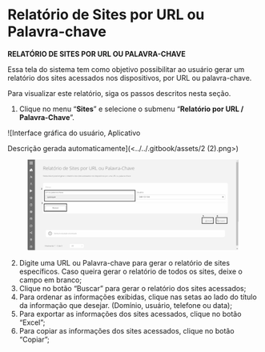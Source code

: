 # Relatório de Sites por URL ou Palavra-chave

**RELATÓRIO DE SITES POR URL OU PALAVRA-CHAVE**

Essa tela do sistema tem como objetivo possibilitar ao usuário gerar um relatório dos sites acessados nos dispositivos, por URL ou palavra-chave.

Para visualizar este relatório, siga os passos descritos nesta seção.

1. Clique no menu “**Sites**” e selecione o submenu “**Relatório por URL / Palavra-Chave**”.

![Interface gráfica do usuário, Aplicativo

Descrição gerada automaticamente](<../../.gitbook/assets/2 (2).png>)

<figure><img src="../../.gitbook/assets/image (13).png" alt=""><figcaption></figcaption></figure>

2. Digite uma URL ou Palavra-chave para gerar o relatório de sites específicos. Caso queira gerar o relatório de todos os sites, deixe o campo em branco;
3. Clique no botão “Buscar” para gerar o relatório dos sites acessados;
4. Para ordenar as informações exibidas, clique nas setas ao lado do título da informação que desejar. (Domínio, usuário, telefone ou data);
5. Para exportar as informações dos sites acessados, clique no botão “Excel”;
6. Para copiar as informações dos sites acessados, clique no botão “Copiar”;
